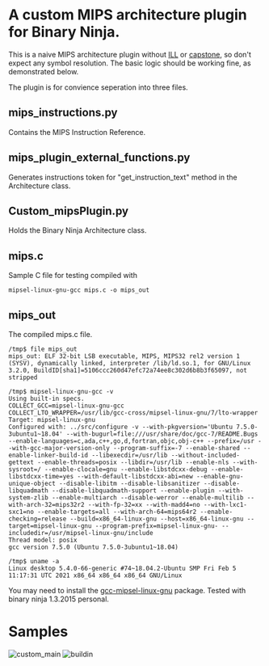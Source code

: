 # A custom MIPS architecture plugin for Binary Ninja.
This is a naive MIPS architecture plugin without [ILL] or [capstone], so don't expect any symbol resolution.
The basic logic should be working fine, as demonstrated below.

The plugin is for convience seperation into three files.
## mips_instructions.py
Contains the MIPS Instruction Reference.
## mips_plugin_external_functions.py
Generates instructions token for "get_instruction_text" method in the Architecture class.
## Custom_mipsPlugin.py
Holds the Binary Ninja Architecture class. 
## mips.c
Sample C file for testing compiled with
```
mipsel-linux-gnu-gcc mips.c -o mips_out
```
## mips_out
The compiled mips.c file.

```console
/tmp$ file mips_out
mips_out: ELF 32-bit LSB executable, MIPS, MIPS32 rel2 version 1 (SYSV), dynamically linked, interpreter /lib/ld.so.1, for GNU/Linux 3.2.0, BuildID[sha1]=5106ccc260d47efc72a74ee8c302d6b8b3f65097, not stripped
```

```console
/tmp$ mipsel-linux-gnu-gcc -v
Using built-in specs.
COLLECT_GCC=mipsel-linux-gnu-gcc
COLLECT_LTO_WRAPPER=/usr/lib/gcc-cross/mipsel-linux-gnu/7/lto-wrapper
Target: mipsel-linux-gnu
Configured with: ../src/configure -v --with-pkgversion='Ubuntu 7.5.0-3ubuntu1~18.04' --with-bugurl=file:///usr/share/doc/gcc-7/README.Bugs --enable-languages=c,ada,c++,go,d,fortran,objc,obj-c++ --prefix=/usr --with-gcc-major-version-only --program-suffix=-7 --enable-shared --enable-linker-build-id --libexecdir=/usr/lib --without-included-gettext --enable-threads=posix --libdir=/usr/lib --enable-nls --with-sysroot=/ --enable-clocale=gnu --enable-libstdcxx-debug --enable-libstdcxx-time=yes --with-default-libstdcxx-abi=new --enable-gnu-unique-object --disable-libitm --disable-libsanitizer --disable-libquadmath --disable-libquadmath-support --enable-plugin --with-system-zlib --enable-multiarch --disable-werror --enable-multilib --with-arch-32=mips32r2 --with-fp-32=xx --with-madd4=no --with-lxc1-sxc1=no --enable-targets=all --with-arch-64=mips64r2 --enable-checking=release --build=x86_64-linux-gnu --host=x86_64-linux-gnu --target=mipsel-linux-gnu --program-prefix=mipsel-linux-gnu- --includedir=/usr/mipsel-linux-gnu/include
Thread model: posix
gcc version 7.5.0 (Ubuntu 7.5.0-3ubuntu1~18.04) 
```
```console
/tmp$ uname -a
Linux desktop 5.4.0-66-generic #74~18.04.2-Ubuntu SMP Fri Feb 5 11:17:31 UTC 2021 x86_64 x86_64 x86_64 GNU/Linux
```

You may need to install the [gcc-mipsel-linux-gnu] package.
Tested with binary ninja 1.3.2015 personal.

# Samples
![custom_main](https://i.ibb.co/zbWrt0H/custom-plugin-main.jpg "custom")
![buildin](https://i.ibb.co/gDscMgp/buildin-main.jpg "buildin")

[ILL]:https://docs.binary.ninja/dev/bnil-llil.html
[capstone]:https://www.capstone-engine.org/
[gcc-mipsel-linux-gnu]:https://packages.debian.org/unstable/gcc-mipsel-linux-gnu
